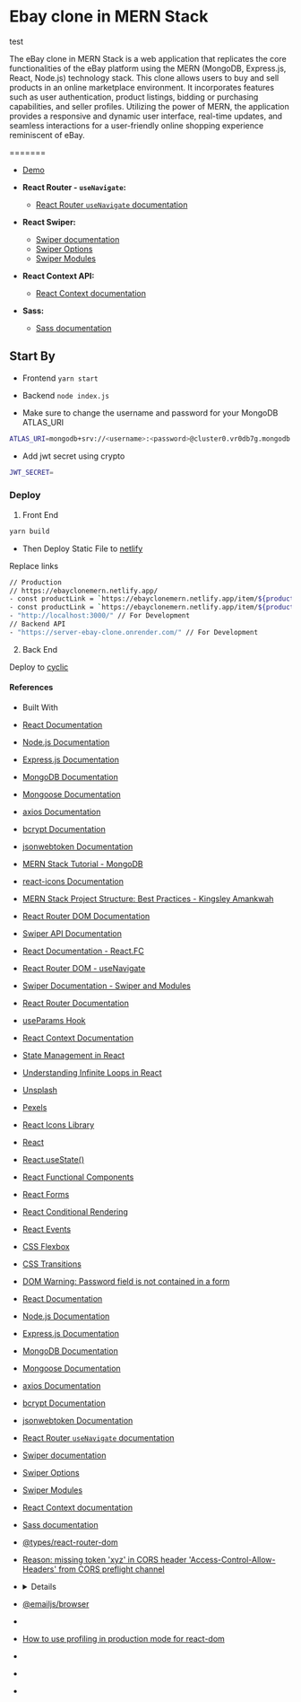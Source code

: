 # Ebay clone in MERN Stack

test

<p>The eBay clone in MERN Stack is a web application that replicates the core functionalities of the eBay platform using the MERN (MongoDB, Express.js, React, Node.js) technology stack. This clone allows users to buy and sell products in an online marketplace environment. It incorporates features such as user authentication, product listings, bidding or purchasing capabilities, and seller profiles. Utilizing the power of MERN, the application provides a responsive and dynamic user interface, real-time updates, and seamless interactions for a user-friendly online shopping experience reminiscent of eBay.</p>
=======

- [Demo](https://ebay-clone-mern-stack.vercel.app/)

- **React Router - `useNavigate`:**
  - [React Router `useNavigate` documentation](https://reactrouter.com/web/api/useNavigate)
- **React Swiper:**
  - [Swiper documentation](https://swiperjs.com/react)
  - [Swiper Options](https://swiperjs.com/swiper-api#parameters)
  - [Swiper Modules](https://swiperjs.com/swiper-api/modules)
- **React Context API:**
  - [React Context documentation](https://reactjs.org/docs/context.html)
- **Sass:**
  - [Sass documentation](https://sass-lang.com/documentation)

## Start By

- Frontend
  `yarn start`

- Backend
  `node index.js`

- Make sure to change the username and password for your MongoDB ATLAS_URI

```bash
ATLAS_URI=mongodb+srv://<username>:<password>@cluster0.vr0db7g.mongodb.net/?retryWrites=true&w=majority

```

- Add jwt secret using crypto

```bash
JWT_SECRET=
```

### Deploy

1. Front End

```bash
yarn build
```

- Then Deploy Static File to [netlify](https://app.netlify.com/)

Replace links

```bash
// Production
// https://ebayclonemern.netlify.app/
- const productLink = `https://ebayclonemern.netlify.app/item/${product?._id}`;
- const productLink = `https://ebayclonemern.netlify.app/item/${product?._id}`;
- "http://localhost:3000/" // For Development
// Backend API
- "https://server-ebay-clone.onrender.com/" // For Development
```

2. Back End

Deploy to [cyclic](https://www.cyclic.sh/)

#### References

- Built With
- [React Documentation](https://reactjs.org/)
- [Node.js Documentation](https://nodejs.org/)
- [Express.js Documentation](https://expressjs.com/)
- [MongoDB Documentation](https://docs.mongodb.com/)
- [Mongoose Documentation](https://mongoosejs.com/)
- [axios Documentation](https://axios-http.com/)
- [bcrypt Documentation](https://www.npmjs.com/package/bcrypt)
- [jsonwebtoken Documentation](https://www.npmjs.com/package/jsonwebtoken)

- [MERN Stack Tutorial - MongoDB](https://www.mongodb.com/languages/mern-stack-tutorial)
- [react-icons Documentation](https://react-icons.github.io/)
- [MERN Stack Project Structure: Best Practices - Kingsley Amankwah](https://dev.to/kingsley/mern-stack-project-structure-best-practices-2adk)
- [React Router DOM Documentation](https://reactrouter.com/web/guides/quick-start)
- [Swiper API Documentation](https://swiperjs.com/swiper-api)
- [React Documentation - React.FC](https://reactjs.org/docs/hooks-faq.html#should-i-use-function-component-or-class-component)
- [React Router DOM - useNavigate](https://reactrouter.com/web/api/Navigate)
- [Swiper Documentation - Swiper and Modules](https://swiperjs.com/react)
- [React Router Documentation](https://reactrouter.com/)
- [useParams Hook](https://reactrouter.com/web/api/Hooks/useparams)
- [React Context Documentation](https://reactjs.org/docs/context.html)
- [State Management in React](https://reactjs.org/docs/state-and-lifecycle.html)
- [Understanding Infinite Loops in React](https://reactjs.org/docs/hooks-effect.html#tip-optimizing-performance-by-skipping-effects)
- [Unsplash](https://unsplash.com/)
- [Pexels](https://www.pexels.com/)
- [React Icons Library](https://react-icons.github.io/react-icons/)
- [React](https://reactjs.org/)
- [React.useState()](https://reactjs.org/docs/hooks-state.html)
- [React Functional Components](https://reactjs.org/docs/components-and-props.html#function-and-class-components)
- [React Forms](https://reactjs.org/docs/forms.html)
- [React Conditional Rendering](https://reactjs.org/docs/conditional-rendering.html)
- [React Events](https://reactjs.org/docs/handling-events.html)
- [CSS Flexbox](https://developer.mozilla.org/en-US/docs/Web/CSS/CSS_Flexible_Box_Layout)
- [CSS Transitions](https://developer.mozilla.org/en-US/docs/Web/CSS/CSS_Transitions)
- [DOM Warning: Password field is not contained in a form](https://goo.gl/9p2vKq)
- [React Documentation](https://reactjs.org/)
- [Node.js Documentation](https://nodejs.org/)
- [Express.js Documentation](https://expressjs.com/)
- [MongoDB Documentation](https://docs.mongodb.com/)
- [Mongoose Documentation](https://mongoosejs.com/)
- [axios Documentation](https://axios-http.com/)
- [bcrypt Documentation](https://www.npmjs.com/package/bcrypt)
- [jsonwebtoken Documentation](https://www.npmjs.com/package/jsonwebtoken)
- [React Router `useNavigate` documentation](https://reactrouter.com/web/api/useNavigate)
- [Swiper documentation](https://swiperjs.com/react)
- [Swiper Options](https://swiperjs.com/swiper-api#parameters)
- [Swiper Modules](https://swiperjs.com/swiper-api/modules)
- [React Context documentation](https://reactjs.org/docs/context.html)
- [Sass documentation](https://sass-lang.com/documentation)
- [@types/react-router-dom](https://www.npmjs.com/package/@types/react-router-dom)
- [Reason: missing token 'xyz' in CORS header 'Access-Control-Allow-Headers' from CORS preflight channel](https://developer.mozilla.org/en-US/docs/Web/HTTP/CORS/Errors/CORSMissingAllowHeaderFromPreflight)
- [<details>: The Details disclosure element](https://developer.mozilla.org/en-US/docs/Web/HTML/Element/details)
- [@emailjs/browser](https://www.emailjs.com/docs/examples/reactjs/)
- [<Profiler>](https://react.dev/reference/react/Profiler)
- [ How to use profiling in production mode for react-dom ](https://gist.github.com/bvaughn/25e6233aeb1b4f0cdb8d8366e54a3977)
- []()
- []()
- []()
